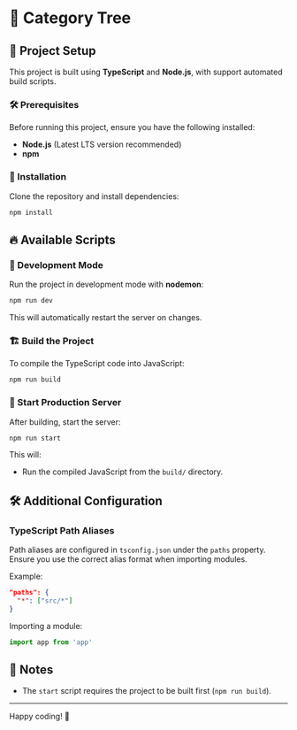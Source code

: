 # 🚀 Category Tree 

## 📌 Project Setup

This project is built using **TypeScript** and **Node.js**, with support automated build scripts.

### 🛠 Prerequisites

Before running this project, ensure you have the following installed:

- **Node.js** (Latest LTS version recommended)
- **npm**

### 📂 Installation

Clone the repository and install dependencies:

```sh
npm install
```

## 🔥 Available Scripts

### 🚀 Development Mode

Run the project in development mode with **nodemon**:

```sh
npm run dev
```

This will automatically restart the server on changes.

### 🏗 Build the Project

To compile the TypeScript code into JavaScript:

```sh
npm run build
```

### 🚀 Start Production Server

After building, start the server:

```sh
npm run start
```

This will:

- Run the compiled JavaScript from the `build/` directory.

## 🛠 Additional Configuration

### TypeScript Path Aliases

Path aliases are configured in `tsconfig.json` under the `paths` property. Ensure you use the correct alias format when importing modules.

Example:

```json
"paths": {
  "*": ["src/*"]
}
```

Importing a module:

```typescript
import app from 'app'
```

## 🎯 Notes

- The `start` script requires the project to be built first (`npm run build`).

---

Happy coding! 🚀
